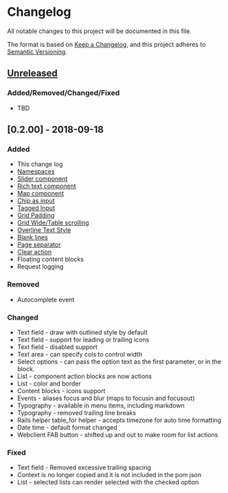# Changelog
All notable changes to this project will be documented in this file.

The format is based on [Keep a Changelog](https://keepachangelog.com/en/1.0.0/),
and this project adheres to [Semantic Versioning](https://semver.org/spec/v2.0.0.html).

## [Unreleased]

### Added/Removed/Changed/Fixed
- TBD

## [0.2.00] - 2018-09-18
### Added
- This change log
- [Namespaces]
- [Slider component]
- [Rich text component]
- [Map component]
- [Chip as input]
- [Tagged Input]
- [Grid Padding]
- [Grid Wide/Table scrolling]
- [Overline Text Style]
- [Blank lines]
- [Page separator]
- [Clear action]
- Floating content blocks
- Request logging

### Removed
- Autocomplete event

### Changed
- Text field - draw with outlined style by default
- Text field - support for leading or trailing icons
- Text field - disabled support
- Text area - can specify cols to control width
- Select options - can pass the option text as the first parameter, or in the block.
- List - component action blocks are now actions
- List - color and border
- Content blocks - icons support
- Events - aliases focus and blur (maps to focusin and focusout)
- Typography - available in menu items, including markdown
- Typography - removed trailing line breaks
- Rails helper table_for helper - accepts timezone for auto time formatting
- Date time - default format changed
- Webclient FAB button - shifted up and out to make room for list actions 

### Fixed
- Text field - Removed excessive trailing spacing
- Context is no longer copied and it is not included in the pom json
- List - selected lists can render selected with the checked option

[Unreleased]: https://github.com/rx/presenters/compare/v0.1.14...HEAD 
[0.1.14]: https://github.com/rx/presenters/compare/v0.1.14...v0.1.13
[Namespaces]: https://powerful-bastion-96181.herokuapp.com/namespaces
[Stepper]: https://powerful-bastion-96181.herokuapp.com/steppers
[Rich text component]: https://powerful-bastion-96181.herokuapp.com/text_areas
[Slider component]: https://powerful-bastion-96181.herokuapp.com/sliders
[Tagged Input]: https://powerful-bastion-96181.herokuapp.com/tagged_input
[Overline Text Style]: https://powerful-bastion-96181.herokuapp.com/styles
[Page separator]: https://powerful-bastion-96181.herokuapp.com/separator
[Blank lines]: https://powerful-bastion-96181.herokuapp.com/styles
[Grid Padding]: https://powerful-bastion-96181.herokuapp.com/layouts
[Map component]: https://powerful-bastion-96181.herokuapp.com/maps
[Clear action]: https://powerful-bastion-96181.herokuapp.com/clear_action 
[Chip as input]: https://powerful-bastion-96181.herokuapp.com/chips#input_chips 
[Floating content blocks]:https://powerful-bastion-96181.herokuapp.com/content#floating  
[Grid Wide/Table scrolling]:https://powerful-bastion-96181.herokuapp.com/tables